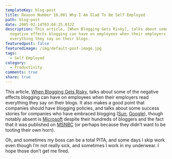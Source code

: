 ```yaml
---
templateKey: blog-post
title: Reason Number 10,001 Why I Am Glad To Be Self Employed
path: blog-post
date: 2005-02-14T03:04:25.032Z
description: This article, [When Blogging Gets Risky], talks about some of the
  negative effects blogging can have on employees when their employers read
  everything they say on their blogs.
featuredpost: false
featuredimage: /img/default-post-image.jpg
tags:
  - Self Employed
category:
  - Productivity
comments: true
share: true
---
```

<!--StartFragment-->

This article, [When Blogging Gets Risky](http://www.msnbc.msn.com/id/6949377), talks about some of the negative effects blogging can have on employees when their employers read everything they say on their blogs. It also makes a good point that companies should have blogging policies, and talks about some success stories for companies who have embraced blogging ([Sun](http://www,sun.com/), [Google](https://www.google.com/)), though notably absent is [Microsoft](https://www.microsoft.com/) despite their hundreds of bloggers and the fact that it was published on [MSNBC](https://www.msnbc.com/) (or perhaps because they didn’t want to be tooting their own horn).

Oh, and sometimes my boss can be a total PITA, and some days I skip work even though I’m not really sick, and sometimes I work in my underwear. I hope those don’t get me fired.

<!--EndFragment-->